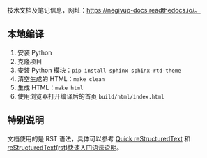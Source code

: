 技术文档及笔记信息，网址：https://negivup-docs.readthedocs.io/。

## 本地编译

1. 安装 Python
1. 克隆项目
1. 安装 Python 模块：`pip install sphinx sphinx-rtd-theme`
1. 清空生成的 HTML：`make clean`
1. 生成 HTML：`make html`
1. 使用浏览器打开编译后的首页 `build/html/index.html`

## 特别说明

文档使用的是 RST 语法，具体可以参考 [Quick reStructuredText](https://docutils.sourceforge.io/docs/user/rst/quickref.html) 和 [reStructuredText(rst)快速入门语法说明](https://www.jianshu.com/p/1885d5570b37)。

